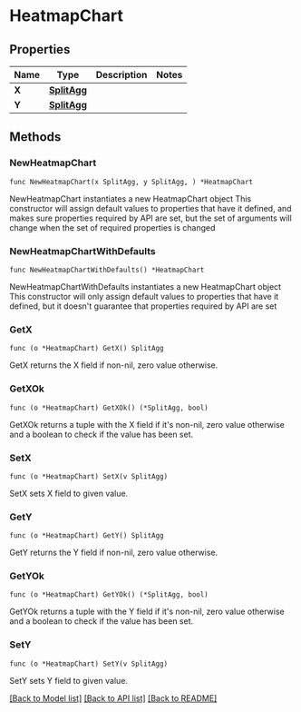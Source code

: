 # HeatmapChart

## Properties

Name | Type | Description | Notes
------------ | ------------- | ------------- | -------------
**X** | [**SplitAgg**](SplitAgg.md) |  | 
**Y** | [**SplitAgg**](SplitAgg.md) |  | 

## Methods

### NewHeatmapChart

`func NewHeatmapChart(x SplitAgg, y SplitAgg, ) *HeatmapChart`

NewHeatmapChart instantiates a new HeatmapChart object
This constructor will assign default values to properties that have it defined,
and makes sure properties required by API are set, but the set of arguments
will change when the set of required properties is changed

### NewHeatmapChartWithDefaults

`func NewHeatmapChartWithDefaults() *HeatmapChart`

NewHeatmapChartWithDefaults instantiates a new HeatmapChart object
This constructor will only assign default values to properties that have it defined,
but it doesn't guarantee that properties required by API are set

### GetX

`func (o *HeatmapChart) GetX() SplitAgg`

GetX returns the X field if non-nil, zero value otherwise.

### GetXOk

`func (o *HeatmapChart) GetXOk() (*SplitAgg, bool)`

GetXOk returns a tuple with the X field if it's non-nil, zero value otherwise
and a boolean to check if the value has been set.

### SetX

`func (o *HeatmapChart) SetX(v SplitAgg)`

SetX sets X field to given value.


### GetY

`func (o *HeatmapChart) GetY() SplitAgg`

GetY returns the Y field if non-nil, zero value otherwise.

### GetYOk

`func (o *HeatmapChart) GetYOk() (*SplitAgg, bool)`

GetYOk returns a tuple with the Y field if it's non-nil, zero value otherwise
and a boolean to check if the value has been set.

### SetY

`func (o *HeatmapChart) SetY(v SplitAgg)`

SetY sets Y field to given value.



[[Back to Model list]](../README.md#documentation-for-models) [[Back to API list]](../README.md#documentation-for-api-endpoints) [[Back to README]](../README.md)


